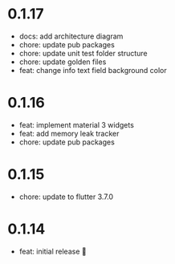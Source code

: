 # 0.1.17

- docs: add architecture diagram
- chore: update pub packages
- chore: update unit test folder structure
- chore: update golden files
- feat: change info text field background color

# 0.1.16

- feat: implement material 3 widgets
- feat: add memory leak tracker
- chore: update pub packages

# 0.1.15

- chore: update to flutter 3.7.0

# 0.1.14

- feat: initial release 🎉
